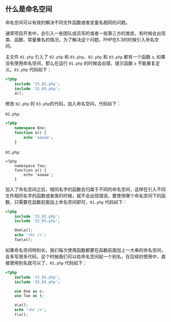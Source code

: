 ## 什么是命名空间

命名空间可以有效的解决不同文件函数或者变量名相同的问题。

通常项目开发中，会引入一些团队成员写的或者一些第三方的类库，有时候会出现类、函数、常量重名的情况，为了解决这个问题，PHP在5.3的时候引入命名空间。

主文件 `01.php` 引入了 `02.php` 和 `03.php`，`02.php` 和 `03.php` 都有一个函数 `a`, 如果没有使用命名空间，那么在运行
`01.php` 的时候会出错，提示函数 `a` 不能重复定义。`01.php` 代码如下：

```php
<?php
    include '15_02.php';
    include '15_03.php';
    a();
```

修改 `02.php` 的 `03.php`的代码，加入命名空间，代码如下：

`02.php`:

```php
<?php
    namespace One;
    function a() {
        echo 'aaaaa';
    }
```

`03.php`:

```
<?php
    namespace Tow;
    function a() {
        echo 'aaaaa';
    }
```

加入了命名空间之后，相同名字的函数会归属于不同的命名空间，这样在引入不同文件相同名字的函数或者类的时候，就不会出现错误，要使用哪个命名空间下的函数，只需要在函数前面加上命名空间即可，`01.php` 代码如下：

```php
<?php
    include '15_02.php';
    include '15_03.php';

    One\a();
    echo '<hr />';
    Two\a();
```

如果命名空间特别长，我们每次使用函数都要在函数前面加上一大串的命名空间，会多写很多代码，这个时候我们可以给命名空间起一个别名，在后续的使用中，直接使用别名就可以了，`01.php` 代码如下：

```php
<?php
    include '15_02.php';
    include '15_03.php';

    use One as o;
    use Two as t;

    o\a();
    echo '<hr />';
    t\a();
```
